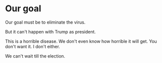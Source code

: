 # Our goal
Our goal must be to eliminate the virus. 

But it can't happen with Trump as president. 

This is a horrible disease. We don't even know how horrible it will get. You don't want it. I don't either.

We can't wait till the election.

